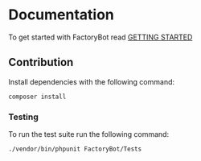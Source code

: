 # Documentation

To get started with FactoryBot read [GETTING STARTED](FactoryBot/README.md)

## Contribution

Install dependencies with the following command:

```
composer install
```

### Testing

To run the test suite run the following command:

```
./vendor/bin/phpunit FactoryBot/Tests
```
